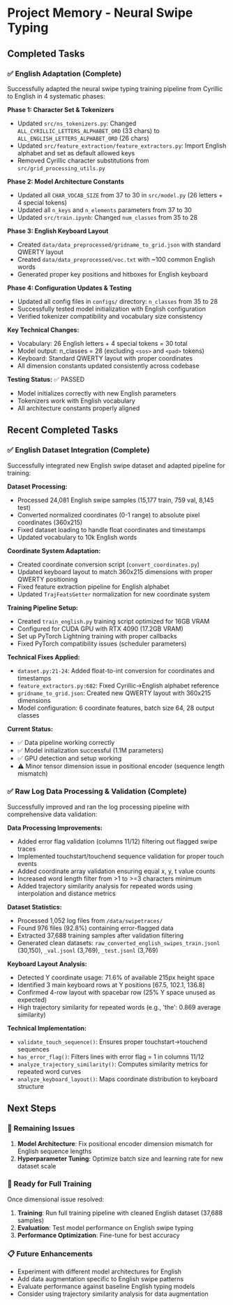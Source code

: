 # Project Memory - Neural Swipe Typing

## Completed Tasks

### ✅ English Adaptation (Complete)

Successfully adapted the neural swipe typing training pipeline from Cyrillic to English in 4 systematic phases:

**Phase 1: Character Set & Tokenizers**
- Updated `src/ns_tokenizers.py`: Changed `ALL_CYRILLIC_LETTERS_ALPHABET_ORD` (33 chars) to `ALL_ENGLISH_LETTERS_ALPHABET_ORD` (26 chars)
- Updated `src/feature_extraction/feature_extractors.py`: Import English alphabet and set as default allowed keys
- Removed Cyrillic character substitutions from `src/grid_processing_utils.py`

**Phase 2: Model Architecture Constants**
- Updated all `CHAR_VOCAB_SIZE` from 37 to 30 in `src/model.py` (26 letters + 4 special tokens)
- Updated all `n_keys` and `n_elements` parameters from 37 to 30
- Updated `src/train.ipynb`: Changed `num_classes` from 35 to 28

**Phase 3: English Keyboard Layout**
- Created `data/data_preprocessed/gridname_to_grid.json` with standard QWERTY layout
- Created `data/data_preprocessed/voc.txt` with ~100 common English words
- Generated proper key positions and hitboxes for English keyboard

**Phase 4: Configuration Updates & Testing**
- Updated all config files in `configs/` directory: `n_classes` from 35 to 28
- Successfully tested model initialization with English configuration
- Verified tokenizer compatibility and vocabulary size consistency

**Key Technical Changes:**
- Vocabulary: 26 English letters + 4 special tokens = 30 total
- Model output: n_classes = 28 (excluding `<sos>` and `<pad>` tokens)
- Keyboard: Standard QWERTY layout with proper coordinates
- All dimension constants updated consistently across codebase

**Testing Status:** ✅ PASSED
- Model initializes correctly with new English parameters
- Tokenizers work with English vocabulary  
- All architecture constants properly aligned

## Recent Completed Tasks

### ✅ English Dataset Integration (Complete)

Successfully integrated new English swipe dataset and adapted pipeline for training:

**Dataset Processing:**
- Processed 24,081 English swipe samples (15,177 train, 759 val, 8,145 test)
- Converted normalized coordinates (0-1 range) to absolute pixel coordinates (360x215)
- Fixed dataset loading to handle float coordinates and timestamps
- Updated vocabulary to 10k English words

**Coordinate System Adaptation:**
- Created coordinate conversion script (`convert_coordinates.py`)
- Updated keyboard layout to match 360x215 dimensions with proper QWERTY positioning
- Fixed feature extraction pipeline for English alphabet
- Updated `TrajFeatsGetter` normalization for new coordinate system

**Training Pipeline Setup:**
- Created `train_english.py` training script optimized for 16GB VRAM
- Configured for CUDA GPU with RTX 4090 (17.2GB VRAM)
- Set up PyTorch Lightning training with proper callbacks
- Fixed PyTorch compatibility issues (scheduler parameters)

**Technical Fixes Applied:**
- `dataset.py:21-24`: Added float-to-int conversion for coordinates and timestamps
- `feature_extractors.py:682`: Fixed Cyrillic→English alphabet reference
- `gridname_to_grid.json`: Created new QWERTY layout with 360x215 dimensions
- Model configuration: 6 coordinate features, batch size 64, 28 output classes

**Current Status:**
- ✅ Data pipeline working correctly
- ✅ Model initialization successful (1.1M parameters)
- ✅ GPU detection and setup working
- ⚠️ Minor tensor dimension issue in positional encoder (sequence length mismatch)

### ✅ Raw Log Data Processing & Validation (Complete)

Successfully improved and ran the log processing pipeline with comprehensive data validation:

**Data Processing Improvements:**
- Added error flag validation (columns 11/12) filtering out flagged swipe traces
- Implemented touchstart/touchend sequence validation for proper touch events
- Added coordinate array validation ensuring equal x, y, t value counts
- Increased word length filter from >1 to >=3 characters minimum
- Added trajectory similarity analysis for repeated words using interpolation and distance metrics

**Dataset Statistics:**
- Processed 1,052 log files from `/data/swipetraces/`
- Found 976 files (92.8%) containing error-flagged data
- Extracted 37,688 training samples after validation filtering
- Generated clean datasets: `raw_converted_english_swipes_train.jsonl` (30,150), `_val.jsonl` (3,769), `_test.jsonl` (3,769)

**Keyboard Layout Analysis:**
- Detected Y coordinate usage: 71.6% of available 215px height space
- Identified 3 main keyboard rows at Y positions [67.5, 102.1, 136.8]
- Confirmed 4-row layout with spacebar row (25% Y space unused as expected)
- High trajectory similarity for repeated words (e.g., 'the': 0.869 average similarity)

**Technical Implementation:**
- `validate_touch_sequence()`: Ensures proper touchstart→touchend sequences
- `has_error_flag()`: Filters lines with error flag = 1 in columns 11/12
- `analyze_trajectory_similarity()`: Computes similarity metrics for repeated word curves
- `analyze_keyboard_layout()`: Maps coordinate distribution to keyboard structure

## Next Steps

### 🔧 Remaining Issues
1. **Model Architecture**: Fix positional encoder dimension mismatch for English sequence lengths
2. **Hyperparameter Tuning**: Optimize batch size and learning rate for new dataset scale

### 🔄 Ready for Full Training
Once dimensional issue resolved:
1. **Training**: Run full training pipeline with cleaned English dataset (37,688 samples)
2. **Evaluation**: Test model performance on English swipe typing
3. **Performance Optimization**: Fine-tune for best accuracy

### 📋 Future Enhancements
- Experiment with different model architectures for English
- Add data augmentation specific to English swipe patterns
- Evaluate performance against baseline English typing models
- Consider using trajectory similarity analysis for data augmentation